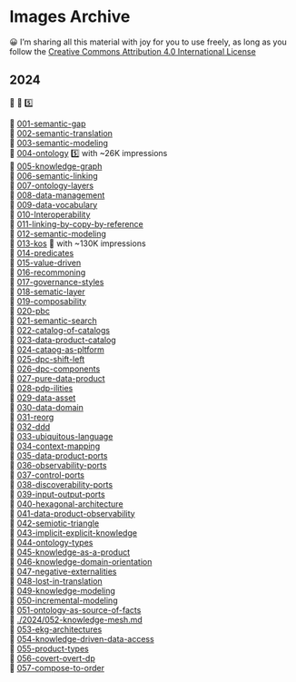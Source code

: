 # Images Archive
😀 I’m sharing all this material with joy for you to use freely, as long as you follow the [Creative Commons Attribution 4.0 International License](https://creativecommons.org/licenses/by/4.0/)

## 2024

 🥈 🥉 5️⃣ 

📌 [001-semantic-gap](./2024/001-semantic-gap.md)<br>
📌 [002-semantic-translation](./2024/002-semantic-translation.md)<br>
📌 [003-semantic-modeling](./2024/003-semantic-modeling.md)<br>
📌 [004-ontology](./2024/004-ontology.md) 5️⃣ with ~26K impressions <br>
📌 [005-knowledge-graph](./2024/005-knowledge-graph.md)<br>
📌 [006-semantic-linking](./2024/006-semantic-linking.md)<br>
📌 [007-ontology-layers](./2024/007-ontology-layers.md)<br>
📌 [008-data-management](./2024/008-data-management.md)<br>
📌 [009-data-vocabulary](./2024/009-data-vocabulary.md)<br>
📌 [010-Interoperability](./2024/010-Interoperability.md)<br>
📌 [011-linking-by-copy-by-reference](./2024/011-linking-by-copy-by-reference.md)<br>
📌 [012-semantic-modeling](./2024/012-semantic-modeling.md)<br>
📌 [013-kos](./2024/013-kos.md) 🥇 with ~130K impressions <br>
📌 [014-predicates](./2024/014-predicates.md)<br>
📌 [015-value-driven](./2024/015-value-driven.md)<br>
📌 [016-recommoning](./2024/016-recommoning.md)<br>
📌 [017-governance-styles](./2024/017-governance-styles.md)<br>
📌 [018-sematic-layer](./2024/018-sematic-layer.md)<br>
📌 [019-composability](./2024/019-composability.md)<br>
📌 [020-pbc](./2024/020-pbc.md)<br>
📌 [021-semantic-search](./2024/021-semantic-search.md)<br>
📌 [022-catalog-of-catalogs](./2024/022-catalog-of-catalogs.md)<br>
📌 [023-data-product-catalog](./2024/023-data-product-catalog.md)<br>
📌 [024-cataog-as-pltform](./2024/024-cataog-as-pltform.md)<br>
📌 [025-dpc-shift-left](./2024/025-dpc-shift-left.md)<br>
📌 [026-dpc-components](./2024/026-dpc-components.md)<br>
📌 [027-pure-data-product](./2024/027-pure-data-product.md)<br>
📌 [028-pdp-ilities](./2024/028-pdp-ilities.md)<br>
📌 [029-data-asset](./2024/029-data-asset.md)<br>
📌 [030-data-domain](./2024/030-data-domain.md)<br>
📌 [031-reorg](./2024/031-reorg.md)<br>
📌 [032-ddd](./2024/032-ddd.md)<br>
📌 [033-ubiquitous-language](./2024/033-ubiquitous-language.md)<br>
📌 [034-context-mapping](./2024/034-context-mapping.md)<br>
📌 [035-data-product-ports](./2024/035-data-product-ports.md)<br>
📌 [036-observability-ports](./2024/036-observability-ports.md)<br>
📌 [037-control-ports](./2024/037-control-ports.md)<br>
📌 [038-discoverability-ports](./2024/038-discoverability-ports.md)<br>
📌 [039-input-output-ports](./2024/039-input-output-ports.md)<br>
📌 [040-hexagonal-architecture](./2024/040-hexagonal-architecture.md)<br>
📌 [041-data-product-observability](./2024/041-data-product-observability.md)<br>
📌 [042-semiotic-triangle](./2024/042-semiotic-triangle.md)<br>
📌 [043-implicit-explicit-knowledge](./2024/043-implicit-explicit-knowledge.md)<br>
📌 [044-ontology-types](./2024/044-ontology-types.md)<br>
📌 [045-knowledge-as-a-product](./2024/045-knowledge-as-a-product.md)<br>
📌 [046-knowledge-domain-orientation](./2024/046-knowledge-domain-orientation.md)<br>
📌 [047-negative-externalities](./2024/047-negative-externalities.md)<br>
📌 [048-lost-in-translation](./2024/048-lost-in-translation.md)<br>
📌 [049-knowledge-modeling](./2024/049-knowledge-modeling.md)<br>
📌 [050-incremental-modeling](./2024/050-incremental-modeling.md)<br>
📌 [051-ontology-as-source-of-facts](./2024/051-ontology-as-source-of-facts.md)<br>
📌 [./2024/052-knowledge-mesh.md](./2024/./2024/052-knowledge-mesh.md)<br>
📌 [053-ekg-architectures](./2024/053-ekg-architectures.md)<br>
📌 [054-knowledge-driven-data-access](./2024/054-knowledge-driven-data-access.md)<br>
📌 [055-product-types](./2024/055-product-types.md)<br>
📌 [056-covert-overt-dp](./2024/056-covert-overt-dp.md)<br>
📌 [057-compose-to-order](./2024/057-compose-to-order.md)<br>

